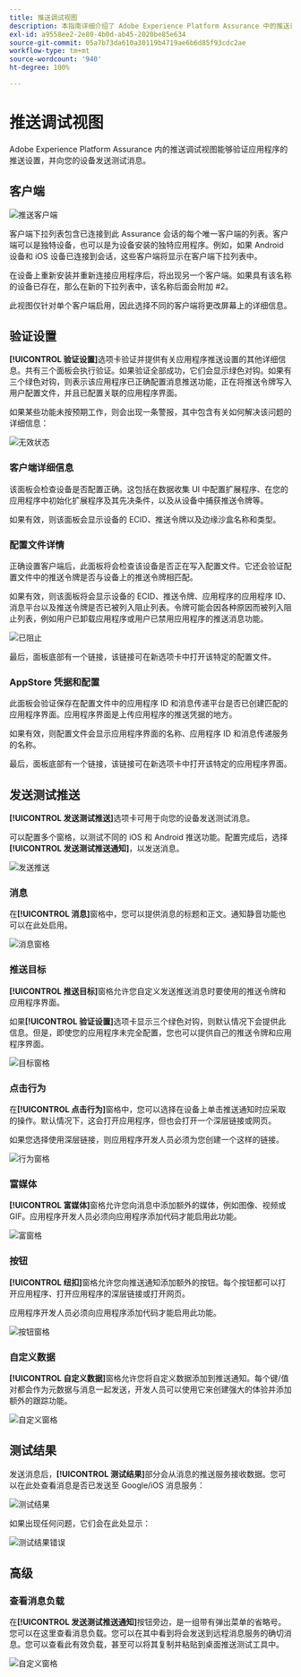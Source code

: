 ```yaml
---
title: 推送调试视图
description: 本指南详细介绍了 Adobe Experience Platform Assurance 中的推送调试视图的信息。
exl-id: a9558ee2-2e80-4b0d-ab45-2020be85e634
source-git-commit: 05a7b73da610a30119b4719ae6b6d85f93cdc2ae
workflow-type: tm+mt
source-wordcount: '940'
ht-degree: 100%

---
```


# 推送调试视图

Adobe Experience Platform Assurance 内的推送调试视图能够验证应用程序的推送设置，并向您的设备发送测试消息。

## 客户端

![推送客户端](./images/push-debug-view/clients.png)

客户端下拉列表包含已连接到此 Assurance 会话的每个唯一客户端的列表。客户端可以是独特设备，也可以是为设备安装的独特应用程序。例如，如果 Android 设备和 iOS 设备已连接到会话，这些客户端将显示在客户端下拉列表中。

在设备上重新安装并重新连接应用程序后，将出现另一个客户端。如果具有该名称的设备已存在，那么在新的下拉列表中，该名称后面会附加 #2。

此视图仅针对单个客户端启用，因此选择不同的客户端将更改屏幕上的详细信息。

## 验证设置

**[!UICONTROL 验证设置]**&#x200B;选项卡验证并提供有关应用程序推送设置的其他详细信息。共有三个面板会执行验证。如果验证全部成功，它们会显示绿色对钩。如果有三个绿色对钩，则表示该应用程序已正确配置消息推送功能，正在将推送令牌写入用户配置文件，并且已配置关联的应用程序界面。

如果某些功能未按预期工作，则会出现一条警报，其中包含有关如何解决该问题的详细信息：

![无效状态](./images/push-debug-view/invalid-state.png)

### 客户端详细信息

该面板会检查设备是否配置正确。这包括在数据收集 UI 中配置扩展程序、在您的应用程序中初始化扩展程序及其先决条件，以及从设备中捕获推送令牌等。

如果有效，则该面板会显示设备的 ECID、推送令牌以及边缘沙盒名称和类型。

### 配置文件详情

正确设置客户端后，此面板将会检查该设备是否正在写入配置文件。它还会验证配置文件中的推送令牌是否与设备上的推送令牌相匹配。

如果有效，则该面板将会显示设备的 ECID、推送令牌、应用程序的应用程序 ID、消息平台以及推送令牌是否已被列入阻止列表。令牌可能会因各种原因而被列入阻止列表，例如用户已卸载应用程序或用户已禁用应用程序的推送消息功能。

![已阻止](./images/push-debug-view/deny-list-blocked.png)

最后，面板底部有一个链接，该链接可在新选项卡中打开该特定的配置文件。

### AppStore 凭据和配置

此面板会验证保存在配置文件中的应用程序 ID 和消息传递平台是否已创建匹配的应用程序界面。应用程序界面是上传应用程序的推送凭据的地方。

如果有效，则配置文件会显示应用程序界面的名称、应用程序 ID 和消息传递服务的名称。

最后，面板底部有一个链接，该链接可在新选项卡中打开该特定的应用程序界面。

## 发送测试推送

**[!UICONTROL 发送测试推送]**&#x200B;选项卡可用于向您的设备发送测试消息。

可以配置多个窗格，以测试不同的 iOS 和 Android 推送功能。配置完成后，选择&#x200B;**[!UICONTROL 发送测试推送通知]**，以发送消息。

![发送推送](./images/push-debug-view/send.png)

### 消息

在&#x200B;**[!UICONTROL 消息]**&#x200B;窗格中，您可以提供消息的标题和正文。通知静音功能也可以在此处启用。

![消息窗格](./images/push-debug-view/message-pane.png)

### 推送目标

**[!UICONTROL 推送目标]**&#x200B;窗格允许您自定义发送推送消息时要使用的推送令牌和应用程序界面。

如果&#x200B;**[!UICONTROL 验证设置]**&#x200B;选项卡显示三个绿色对钩，则默认情况下会提供此信息。但是，即使您的应用程序未完全配置，您也可以提供自己的推送令牌和应用程序界面。

![目标窗格](./images/push-debug-view/target-pane.png)

### 点击行为

在&#x200B;**[!UICONTROL 点击行为]**&#x200B;窗格中，您可以选择在设备上单击推送通知时应采取的操作。默认情况下，这会打开应用程序，但也会打开一个深层链接或网页。

如果您选择使用深层链接，则应用程序开发人员必须为您创建一个这样的链接。

![行为窗格](./images/push-debug-view/click-behavior.png)

### 富媒体

**[!UICONTROL 富媒体]**&#x200B;窗格允许您向消息中添加额外的媒体，例如图像、视频或 GIF。应用程序开发人员必须向应用程序添加代码才能启用此功能。

![富窗格](./images/push-debug-view/rich-pane.png)

### 按钮

**[!UICONTROL 纽扣]**&#x200B;窗格允许您向推送通知添加额外的按钮。每个按钮都可以打开应用程序、打开应用程序的深层链接或打开网页。

应用程序开发人员必须向应用程序添加代码才能启用此功能。

![按钮窗格](./images/push-debug-view/buttons-pane.png)

### 自定义数据

**[!UICONTROL 自定义数据]**&#x200B;窗格允许您将自定义数据添加到推送通知。每个键/值对都会作为元数据与消息一起发送，开发人员可以使用它来创建强大的体验并添加额外的跟踪功能。

![自定义窗格](./images/push-debug-view/custom-pane.png)

## 测试结果

发送消息后，**[!UICONTROL 测试结果]**&#x200B;部分会从消息的推送服务接收数据。您可以在此处查看消息是否已发送至 Google/iOS 消息服务：

![测试结果](./images/push-debug-view/test-results.png)

如果出现任何问题，它们会在此处显示：

![测试结果错误](./images/push-debug-view/test-error.png)

## 高级

### 查看消息负载

在&#x200B;**[!UICONTROL 发送测试推送通知]**&#x200B;按钮旁边，是一组带有弹出菜单的省略号。您可以在这里查看消息负载。您可以在其中看到将会发送到远程消息服务的确切消息。您可以查看此有效负载，甚至可以将其复制并粘贴到桌面推送测试工具中。

![自定义窗格](./images/push-debug-view/message-payload.png)
